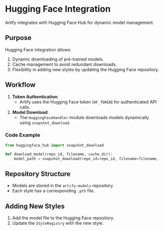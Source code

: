 # Hugging Face Integration

Artify integrates with Hugging Face Hub for dynamic model management.

## Purpose
Hugging Face integration allows:
1. Dynamic downloading of pre-trained models.
2. Cache management to avoid redundant downloads.
3. Flexibility in adding new styles by updating the Hugging Face repository.

## Workflow
1. **Token Authentication**:
   - Artify uses the Hugging Face token (`HF_TOKEN`) for authenticated API calls.
2. **Model Download**:
   - The `HuggingFaceHandler` module downloads models dynamically using `snapshot_download`.

### Code Example
```python
from huggingface_hub import snapshot_download

def download_model(repo_id, filename, cache_dir):
    model_path = snapshot_download(repo_id=repo_id, filename=filename, cache_dir=cache_dir)
```

## Repository Structure
- Models are stored in the `artify-models` repository.
- Each style has a corresponding `.pth` file.

## Adding New Styles
1. Add the model file to the Hugging Face repository.
2. Update the `StyleRegistry` with the new style.